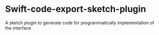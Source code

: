 # Swift-code-export-sketch-plugin
A sketch plugin to generate code for programmatically implementation of the interface
